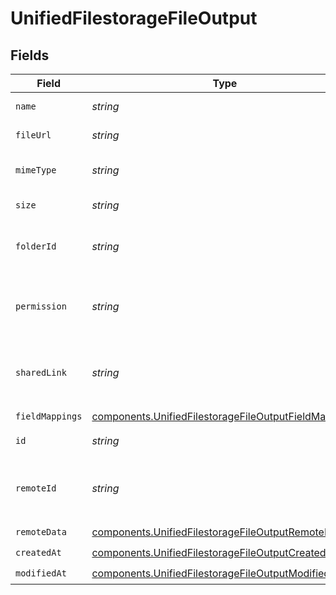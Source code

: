 # UnifiedFilestorageFileOutput


## Fields

| Field                                                                                                                        | Type                                                                                                                         | Required                                                                                                                     | Description                                                                                                                  |
| ---------------------------------------------------------------------------------------------------------------------------- | ---------------------------------------------------------------------------------------------------------------------------- | ---------------------------------------------------------------------------------------------------------------------------- | ---------------------------------------------------------------------------------------------------------------------------- |
| `name`                                                                                                                       | *string*                                                                                                                     | :heavy_check_mark:                                                                                                           | The name of the file                                                                                                         |
| `fileUrl`                                                                                                                    | *string*                                                                                                                     | :heavy_check_mark:                                                                                                           | The url of the file                                                                                                          |
| `mimeType`                                                                                                                   | *string*                                                                                                                     | :heavy_check_mark:                                                                                                           | The mime type of the file                                                                                                    |
| `size`                                                                                                                       | *string*                                                                                                                     | :heavy_check_mark:                                                                                                           | The size of the file                                                                                                         |
| `folderId`                                                                                                                   | *string*                                                                                                                     | :heavy_check_mark:                                                                                                           | The UUID of the folder tied to the file                                                                                      |
| `permission`                                                                                                                 | *string*                                                                                                                     | :heavy_check_mark:                                                                                                           | The UUID of the permission tied to the file                                                                                  |
| `sharedLink`                                                                                                                 | *string*                                                                                                                     | :heavy_check_mark:                                                                                                           | The UUID of the shared link tied to the file                                                                                 |
| `fieldMappings`                                                                                                              | [components.UnifiedFilestorageFileOutputFieldMappings](../../models/components/unifiedfilestoragefileoutputfieldmappings.md) | :heavy_check_mark:                                                                                                           | N/A                                                                                                                          |
| `id`                                                                                                                         | *string*                                                                                                                     | :heavy_minus_sign:                                                                                                           | The UUID of the file                                                                                                         |
| `remoteId`                                                                                                                   | *string*                                                                                                                     | :heavy_minus_sign:                                                                                                           | The id of the file in the context of the 3rd Party                                                                           |
| `remoteData`                                                                                                                 | [components.UnifiedFilestorageFileOutputRemoteData](../../models/components/unifiedfilestoragefileoutputremotedata.md)       | :heavy_check_mark:                                                                                                           | N/A                                                                                                                          |
| `createdAt`                                                                                                                  | [components.UnifiedFilestorageFileOutputCreatedAt](../../models/components/unifiedfilestoragefileoutputcreatedat.md)         | :heavy_check_mark:                                                                                                           | N/A                                                                                                                          |
| `modifiedAt`                                                                                                                 | [components.UnifiedFilestorageFileOutputModifiedAt](../../models/components/unifiedfilestoragefileoutputmodifiedat.md)       | :heavy_check_mark:                                                                                                           | N/A                                                                                                                          |